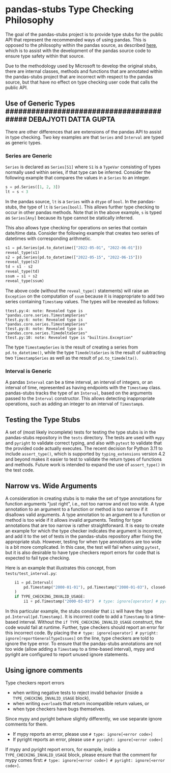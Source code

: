 # pandas-stubs Type Checking Philosophy

The goal of the pandas-stubs project is to provide type stubs for the public API
that represent the recommended ways of using pandas.  This is opposed to the
philosophy within the pandas source, as described [here](https://pandas.pydata.org/docs/development/contributing_codebase.html?highlight=typing#type-hints), which
is to assist with the development of the pandas source code to ensure type safety within
that source.

Due to the methodology used by Microsoft to develop the original stubs, there are internal
classes, methods and functions that are annotated within the pandas-stubs project
that are incorrect with respect to the pandas source, but that have no effect on type
checking user code that calls the public API.

## Use of Generic Types ######################################### DEBAJYOTI DATTA GUPTA ##################################################

There are other differences that are extensions of the pandas API to assist in type
checking.  Two key examples are that `Series` and `Interval` are typed as generic types.

### Series are Generic

`Series` is declared as `Series[S1]` where `S1` is a `TypeVar` consisting of types normally
used within series, if that type can be inferred.  Consider the following example
that compares the values in a `Series` to an integer.

```python
s = pd.Series([1, 2, 3])
lt = s < 3
```

In the pandas source, `lt` is a `Series` with a `dtype` of `bool`.  In the pandas-stubs,
the type of `lt` is `Series[bool]`.  This allows further type checking to occur in other
pandas methods.  Note that in the above example, `s` is typed as `Series[Any]` because
its type cannot be statically inferred.

This also allows type checking for operations on series that contain date/time data.  Consider
the following example that creates two series of datetimes with corresponding arithmetic.

```python
s1 = pd.Series(pd.to_datetime(["2022-05-01", "2022-06-01"]))
reveal_type(s1)
s2 = pd.Series(pd.to_datetime(["2022-05-15", "2022-06-15"]))
reveal_type(s2)
td = s1 - s2
reveal_type(td)
ssum = s1 + s2
reveal_type(ssum)
```

The above code (without the `reveal_type()` statements) will raise an `Exception` on the computation of `ssum` because it is
inappropriate to add two series containing `Timestamp` values.  The types will be
revealed as follows:

```text
ttest.py:4: note: Revealed type is "pandas.core.series.TimestampSeries"
ttest.py:6: note: Revealed type is "pandas.core.series.TimestampSeries"
ttest.py:8: note: Revealed type is "pandas.core.series.TimedeltaSeries"
ttest.py:10: note: Revealed type is "builtins.Exception"
```

The type `TimestampSeries` is the result of creating a series from `pd.to_datetime()`, while
the type `TimedeltaSeries` is the result of subtracting two `TimestampSeries` as well as
the result of `pd.to_timedelta()`.

### Interval is Generic

A pandas `Interval` can be a time interval, an interval of integers, or an interval of
time, represented as having endpoints with the `Timestamp` class.  pandas-stubs tracks
the type of an `Interval`, based on the arguments passed to the `Interval` constructor.
This allows detecting inappropriate operations, such as adding an integer to an
interval of `Timestamp`s.

## Testing the Type Stubs

A set of (most likely incomplete) tests for testing the type stubs is in the pandas-stubs
repository in the `tests` directory.  The tests are used with `mypy` and `pyright` to
validate correct typing, and also with `pytest` to validate that the provided code
actually executes.  The recent decision for Python 3.11 to include `assert_type()`,
which is supported by `typing_extensions` version 4.2 and beyond makes it easier
to test to validate the return types of functions and methods.  Future work
is intended to expand the use of `assert_type()` in the test code.

## Narrow vs. Wide Arguments

A consideration in creating stubs is to make the set of type annotations for
function arguments "just right", i.e.,
not too narrow and not too wide.  A type annotation to an argument to a function or
method is too narrow if it disallows valid arguments.  A type annotation to
an argument to a function or method is too wide if
it allows invalid arguments.  Testing for type annotations that are too narrow is rather
straightforward.  It is easy to create an example for which the type checker indicates
the argument is incorrect, and add it to the set of tests in the pandas-stubs
repository after fixing the appropriate stub.  However, testing for when type annotations
are too wide is a bit more complicated.
In this case, the test will fail when using `pytest`, but it is also desirable to
have type checkers report errors for code that is expected to fail type checking.

Here is an example that illustrates this concept, from `tests/test_interval.py`:

```python
    i1 = pd.Interval(
        pd.Timestamp("2000-01-01"), pd.Timestamp("2000-01-03"), closed="both"
    )
    if TYPE_CHECKING_INVALID_USAGE:
        i1 + pd.Timestamp("2000-03-03")  # type: ignore[operator] # pyright: ignore[reportGeneralTypeIssues]

```

In this particular example, the stubs consider that `i1` will have the type
`pd.Interval[pd.Timestamp]`.  It is incorrect code to add a `Timestamp` to a
time-based interval.  Without the `if TYPE_CHECKING_INVALID_USAGE` construct, the
code would fail at runtime.  Further, type checkers should report an error for this
incorrect code.  By placing the `# type: ignore[operator] # pyright: ignore[reportGeneralTypeIssues]`
on the line, type checkers are told to ignore the type error.  To ensure that the
pandas-stubs annotations are not too wide (allow adding a `Timestamp` to a
time-based interval), mypy and pyright are configured to report unused ignore
statements.

## Using ignore comments

Type checkers report errors

- when writing negative tests to reject invalid behavior (inside a
  `TYPE_CHECKING_INVALID_USAGE` block),
- when writing `overload`s that return incompatible return values, or
- when type checkers have bugs themselves.

Since mypy and pyright behave slightly differently, we use separate ignore comments
for them.

- If mypy reports an error, please use `# type: ignore[<error code>]`
- If pyright reports an error, please use `# pyright: ignore[<error code>]`

If mypy and pyright report errors, for example, inside a `TYPE_CHECKING_INVALID_USAGE`
block, please ensure that the comment for mypy comes first:
`# type: ignore[<error code>] # pyright: ignore[<error code>]`.
